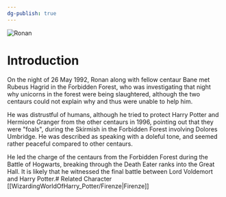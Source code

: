 ```yaml
---
dg-publish: true
---
```

![Ronan](http://rxbg5ysja.bkt.gdipper.com/Ronan.png)
# Introduction
On the night of 26 May 1992, Ronan along with fellow centaur Bane met Rubeus Hagrid in the Forbidden Forest, who was investigating that night why unicorns in the forest were being slaughtered, although the two centaurs could not explain why and thus were unable to help him.

He was distrustful of humans, although he tried to protect Harry Potter and Hermione Granger from the other centaurs in 1996, pointing out that they were "foals", during the Skirmish in the Forbidden Forest involving Dolores Umbridge. He was described as speaking with a doleful tone, and seemed rather peaceful compared to other centaurs.

He led the charge of the centaurs from the Forbidden Forest during the Battle of Hogwarts, breaking through the Death Eater ranks into the Great Hall. It is likely that he witnessed the final battle between Lord Voldemort and Harry Potter.# Related Character
[[WizardingWorldOfHarry_Potter/Firenze\|Firenze]]
